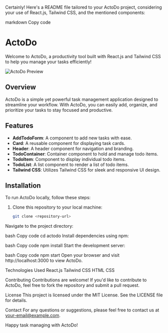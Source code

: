 Certainly! Here's a README file tailored to your ActoDo project, considering your use of React.js, Tailwind CSS, and the mentioned components:

markdown
Copy code
# ActoDo

Welcome to ActoDo, a productivity tool built with React.js and Tailwind CSS to help you manage your tasks efficiently!

![ActoDo Preview](/assets/actodo-preview.png)

## Overview

ActoDo is a simple yet powerful task management application designed to streamline your workflow. With ActoDo, you can easily add, organize, and prioritize your tasks to stay focused and productive.

## Features

- **AddTodoForm**: A component to add new tasks with ease.
- **Card**: A reusable component for displaying task cards.
- **Header**: A header component for navigation and branding.
- **TodoContainer**: Container component to hold and manage todo items.
- **TodoItem**: Component to display individual todo items.
- **TodoList**: A list component to render a list of todo items.
- **Tailwind CSS**: Utilizes Tailwind CSS for sleek and responsive UI design.

## Installation

To run ActoDo locally, follow these steps:

1. Clone this repository to your local machine:
   ```bash
   git clone <repository-url>
Navigate to the project directory:

bash
Copy code
cd actodo
Install dependencies using npm:

bash
Copy code
npm install
Start the development server:

bash
Copy code
npm start
Open your browser and visit http://localhost:3000 to view ActoDo.

Technologies Used
React.js
Tailwind CSS
HTML
CSS

Contributing
Contributions are welcome! If you'd like to contribute to ActoDo, feel free to fork the repository and submit a pull request.

License
This project is licensed under the MIT License. See the LICENSE file for details.

Contact
For any questions or suggestions, please feel free to contact us at your-email@example.com.

Happy task managing with ActoDo!
